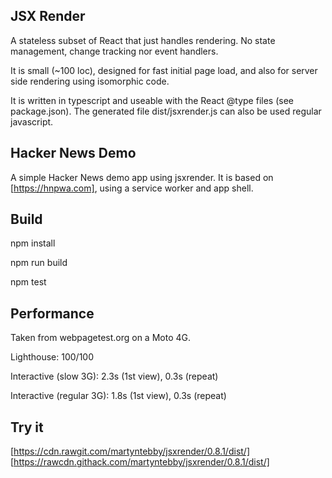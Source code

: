 JSX Render
----------
A stateless subset of React that just handles rendering.
No state management, change tracking nor event handlers.

It is small (~100 loc), designed for fast initial page load,
and also for server side rendering using isomorphic code.

It is written in typescript and useable with the React @type files
(see package.json).
The generated file dist/jsxrender.js can also be used regular javascript.

Hacker News Demo
----------------
A simple Hacker News demo app using jsxrender.
It is based on [https://hnpwa.com], using a service worker and app shell.

Build
-----
npm install

npm run build

npm test

Performance
-----------
Taken from webpagetest.org on a Moto 4G.

Lighthouse: 100/100

Interactive (slow 3G): 2.3s (1st view), 0.3s (repeat)

Interactive (regular 3G): 1.8s (1st view), 0.3s (repeat)

Try it
------
[https://cdn.rawgit.com/martyntebby/jsxrender/0.8.1/dist/]
[https://rawcdn.githack.com/martyntebby/jsxrender/0.8.1/dist/]
